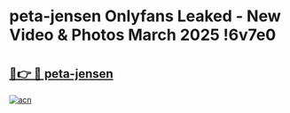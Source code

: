 # peta-jensen Onlyfans Leaked - New Video & Photos March 2025 !6v7e0

# <h2><a href="https://nnzu4k.iuczelnia.edu.pl?title=peta-jensen&ref=6v7e0">🔗👉 🔴 peta-jensen</a></h2>

[![acn](https://github.com/user-attachments/assets/0f9c940e-d8b0-45ae-aac7-cd30a18b3e1c)](https://nnzu4k.iuczelnia.edu.pl?title=peta-jensen&ref=6v7e0)

